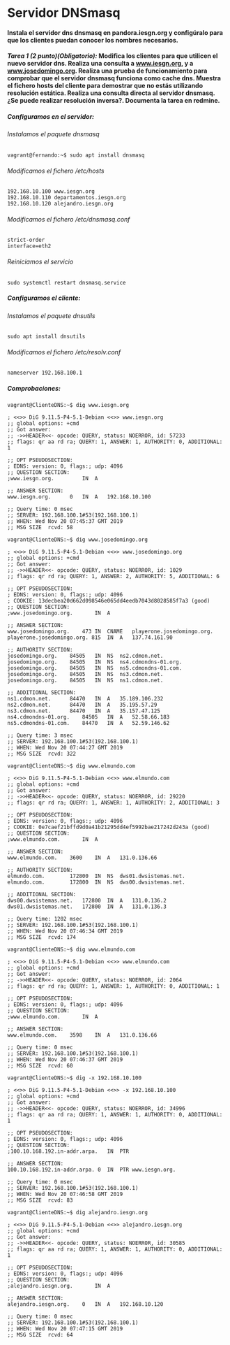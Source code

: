 # Servidor DNSmasq

#### Instala el servidor dns dnsmasq en pandora.iesgn.org y configúralo para que los clientes puedan conocer los nombres necesarios.

#### *Tarea 1 (2 punto)(Obligatorio):* Modifica los clientes para que utilicen el nuevo servidor dns. Realiza una consulta a www.iesgn.org, y a www.josedomingo.org. Realiza una prueba de funcionamiento para comprobar que el servidor dnsmasq funciona como cache dns. Muestra el fichero hosts del cliente para demostrar que no estás utilizando resolución estática. Realiza una consulta directa al servidor dnsmasq. ¿Se puede realizar resolución inversa?. Documenta la tarea en redmine.

##### *Configuramos en el servidor*:

###### Instalamos el paquete *dnsmasq*
~~~
vagrant@fernando:~$ sudo apt install dnsmasq
~~~

###### Modificamos el fichero */etc/hosts*
~~~
192.168.10.100 www.iesgn.org
192.168.10.110 departamentos.iesgn.org
192.168.10.120 alejandro.iesgn.org
~~~

###### Modificamos el fichero */etc/dnsmasq.conf*
~~~
strict-order
interface=eth2
~~~

###### Reiniciamos el servicio
~~~
sudo systemctl restart dnsmasq.service
~~~

##### *Configuramos el cliente*:

###### Instalamos el paquete *dnsutils*
~~~
sudo apt install dnsutils
~~~

###### Modificamos el fichero */etc/resolv.conf*
~~~
nameserver 192.168.100.1
~~~

##### *Comprobaciones*:

~~~
vagrant@ClienteDNS:~$ dig www.iesgn.org

; <<>> DiG 9.11.5-P4-5.1-Debian <<>> www.iesgn.org
;; global options: +cmd
;; Got answer:
;; ->>HEADER<<- opcode: QUERY, status: NOERROR, id: 57233
;; flags: qr aa rd ra; QUERY: 1, ANSWER: 1, AUTHORITY: 0, ADDITIONAL: 1

;; OPT PSEUDOSECTION:
; EDNS: version: 0, flags:; udp: 4096
;; QUESTION SECTION:
;www.iesgn.org.			IN	A

;; ANSWER SECTION:
www.iesgn.org.		0	IN	A	192.168.10.100

;; Query time: 0 msec
;; SERVER: 192.168.100.1#53(192.168.100.1)
;; WHEN: Wed Nov 20 07:45:37 GMT 2019
;; MSG SIZE  rcvd: 58 
~~~
~~~
vagrant@ClienteDNS:~$ dig www.josedomingo.org

; <<>> DiG 9.11.5-P4-5.1-Debian <<>> www.josedomingo.org
;; global options: +cmd
;; Got answer:
;; ->>HEADER<<- opcode: QUERY, status: NOERROR, id: 1029
;; flags: qr rd ra; QUERY: 1, ANSWER: 2, AUTHORITY: 5, ADDITIONAL: 6

;; OPT PSEUDOSECTION:
; EDNS: version: 0, flags:; udp: 4096
; COOKIE: 13decbea20d662d098546e065dd4eedb7043d8028585f7a3 (good)
;; QUESTION SECTION:
;www.josedomingo.org.		IN	A

;; ANSWER SECTION:
www.josedomingo.org.	473	IN	CNAME	playerone.josedomingo.org.
playerone.josedomingo.org. 815	IN	A	137.74.161.90

;; AUTHORITY SECTION:
josedomingo.org.	84505	IN	NS	ns2.cdmon.net.
josedomingo.org.	84505	IN	NS	ns4.cdmondns-01.org.
josedomingo.org.	84505	IN	NS	ns5.cdmondns-01.com.
josedomingo.org.	84505	IN	NS	ns3.cdmon.net.
josedomingo.org.	84505	IN	NS	ns1.cdmon.net.

;; ADDITIONAL SECTION:
ns1.cdmon.net.		84470	IN	A	35.189.106.232
ns2.cdmon.net.		84470	IN	A	35.195.57.29
ns3.cdmon.net.		84470	IN	A	35.157.47.125
ns4.cdmondns-01.org.	84505	IN	A	52.58.66.183
ns5.cdmondns-01.com.	84470	IN	A	52.59.146.62

;; Query time: 3 msec
;; SERVER: 192.168.100.1#53(192.168.100.1)
;; WHEN: Wed Nov 20 07:44:27 GMT 2019
;; MSG SIZE  rcvd: 322
~~~
~~~
vagrant@ClienteDNS:~$ dig www.elmundo.com

; <<>> DiG 9.11.5-P4-5.1-Debian <<>> www.elmundo.com
;; global options: +cmd
;; Got answer:
;; ->>HEADER<<- opcode: QUERY, status: NOERROR, id: 29220
;; flags: qr rd ra; QUERY: 1, ANSWER: 1, AUTHORITY: 2, ADDITIONAL: 3

;; OPT PSEUDOSECTION:
; EDNS: version: 0, flags:; udp: 4096
; COOKIE: 0e7caef21bffd9d0a41b21295dd4ef5992bae217242d243a (good)
;; QUESTION SECTION:
;www.elmundo.com.		IN	A

;; ANSWER SECTION:
www.elmundo.com.	3600	IN	A	131.0.136.66

;; AUTHORITY SECTION:
elmundo.com.		172800	IN	NS	dws01.dwsistemas.net.
elmundo.com.		172800	IN	NS	dws00.dwsistemas.net.

;; ADDITIONAL SECTION:
dws00.dwsistemas.net.	172800	IN	A	131.0.136.2
dws01.dwsistemas.net.	172800	IN	A	131.0.136.3

;; Query time: 1202 msec
;; SERVER: 192.168.100.1#53(192.168.100.1)
;; WHEN: Wed Nov 20 07:46:34 GMT 2019
;; MSG SIZE  rcvd: 174

vagrant@ClienteDNS:~$ dig www.elmundo.com

; <<>> DiG 9.11.5-P4-5.1-Debian <<>> www.elmundo.com
;; global options: +cmd
;; Got answer:
;; ->>HEADER<<- opcode: QUERY, status: NOERROR, id: 2064
;; flags: qr rd ra; QUERY: 1, ANSWER: 1, AUTHORITY: 0, ADDITIONAL: 1

;; OPT PSEUDOSECTION:
; EDNS: version: 0, flags:; udp: 4096
;; QUESTION SECTION:
;www.elmundo.com.		IN	A

;; ANSWER SECTION:
www.elmundo.com.	3598	IN	A	131.0.136.66

;; Query time: 0 msec
;; SERVER: 192.168.100.1#53(192.168.100.1)
;; WHEN: Wed Nov 20 07:46:37 GMT 2019
;; MSG SIZE  rcvd: 60
~~~
~~~
vagrant@ClienteDNS:~$ dig -x 192.168.10.100

; <<>> DiG 9.11.5-P4-5.1-Debian <<>> -x 192.168.10.100
;; global options: +cmd
;; Got answer:
;; ->>HEADER<<- opcode: QUERY, status: NOERROR, id: 34996
;; flags: qr aa rd ra; QUERY: 1, ANSWER: 1, AUTHORITY: 0, ADDITIONAL: 1

;; OPT PSEUDOSECTION:
; EDNS: version: 0, flags:; udp: 4096
;; QUESTION SECTION:
;100.10.168.192.in-addr.arpa.	IN	PTR

;; ANSWER SECTION:
100.10.168.192.in-addr.arpa. 0	IN	PTR	www.iesgn.org.

;; Query time: 0 msec
;; SERVER: 192.168.100.1#53(192.168.100.1)
;; WHEN: Wed Nov 20 07:46:58 GMT 2019
;; MSG SIZE  rcvd: 83
~~~
~~~
vagrant@ClienteDNS:~$ dig alejandro.iesgn.org

; <<>> DiG 9.11.5-P4-5.1-Debian <<>> alejandro.iesgn.org
;; global options: +cmd
;; Got answer:
;; ->>HEADER<<- opcode: QUERY, status: NOERROR, id: 30585
;; flags: qr aa rd ra; QUERY: 1, ANSWER: 1, AUTHORITY: 0, ADDITIONAL: 1

;; OPT PSEUDOSECTION:
; EDNS: version: 0, flags:; udp: 4096
;; QUESTION SECTION:
;alejandro.iesgn.org.		IN	A

;; ANSWER SECTION:
alejandro.iesgn.org.	0	IN	A	192.168.10.120

;; Query time: 0 msec
;; SERVER: 192.168.100.1#53(192.168.100.1)
;; WHEN: Wed Nov 20 07:47:15 GMT 2019
;; MSG SIZE  rcvd: 64
~~~